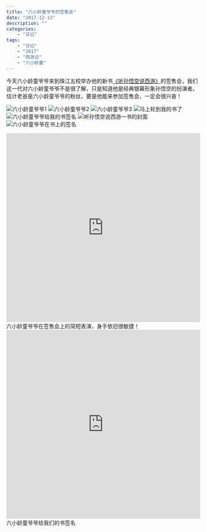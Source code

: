 ```yaml
---
title: "六小龄童爷爷的签售会"
date: "2017-12-13"
description: ""
categories:
    - "日记"
tags:
    - "日记"
    - "2017"
    - "西游记"
    - "六小龄童"
---
```


今天六小龄童爷爷来到珠江五校举办他的新书[《听孙悟空说西游》](https://book.douban.com/subject/27601741/)的签售会，我们这一代对六小龄童爷爷不是很了解，只是知道他是经典银幕形象孙悟空的扮演者。估计老爸是六小龄童爷爷的粉丝，要是他能来参加签售会，一定会很兴奋！

![六小龄童爷爷1](http://image.tonybai.com/img/201712/diary_20171213_1.jpg)
![六小龄童爷爷2](http://image.tonybai.com/img/201712/diary_20171213_2.jpg)
![六小龄童爷爷3](http://image.tonybai.com/img/201712/diary_20171213_3.jpg)
![马上轮到我的书了](http://image.tonybai.com/img/201712/diary_20171213_4.jpg)
![六小龄童爷爷给我的书签名](http://image.tonybai.com/img/201712/diary_20171213_5.jpg)
![听孙悟空说西游一书的封面](http://image.tonybai.com/img/201712/diary_20171213_6.jpg)
![六小龄童爷爷在书上的签名](http://image.tonybai.com/img/201712/diary_20171213_7.jpg)


<iframe height=498 width=510 src='http://player.youku.com/embed/XMzIyODc1NjE2MA==' frameborder=0 'allowfullscreen'></iframe>
六小龄童爷爷在签售会上的简短表演，身手依旧很敏捷！

<iframe height=498 width=510 src='http://player.youku.com/embed/XMzIyODc1NTY4OA==' frameborder=0 'allowfullscreen'></iframe>
六小龄童爷爷给我们的书签名



